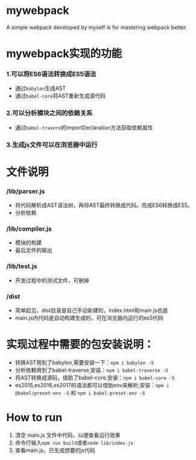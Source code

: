# mywebpack
A simple webpack developed by myself is for mastering webpack better.


# mywebpack实现的功能
### 1.可以将ES6语法转换成ES5语法
- 通过`babylon`生成AST
- 通过`babel-core`将AST重新生成源代码
### 2.可以分析模块之间的依赖关系
- 通过`babel-travere`的importDeclaration方法获取依赖属性
### 3.生成js文件可以在浏览器中运行


# 文件说明
### /lib/parser.js
- 将代码解析成AST语法树，再将AST最终转换成代码。完成ES6转换成ES5。
- 分析依赖  

### /lib/compiler.js
- 模块的构建
- 最后文件的输出

### /lib/test.js
- 开发过程中的测试文件，可删掉

### /dist
- 简单起见，dist目录是自己手动新建的，index.html和main.js也是
- main.js内代码是自动构建生成的，可在浏览器内运行的es5代码

# 实现过程中需要的包安装说明：
- 转换AST用到了babylon,需要安装一下：`npm i babylon -S`
- 分析依赖用到了babel-traverse,安装：`npm i babel-traverse -S`
- 将AST转换成源码，借助了babel-core,安装：`npm i babel-core -S`
- es2015,es2016,es2017的语法都可以借助env来解析,安装：`npm i @babel/preset-env -S` 和 `npm i babel-preset-env -S`

# How to run
1. 清空 main.js 文件中代码，以便查看运行效果
2. 命令行输入`npm run build`或者`node lib/index.js`
3. 查看main.js，已生成想要的js代码